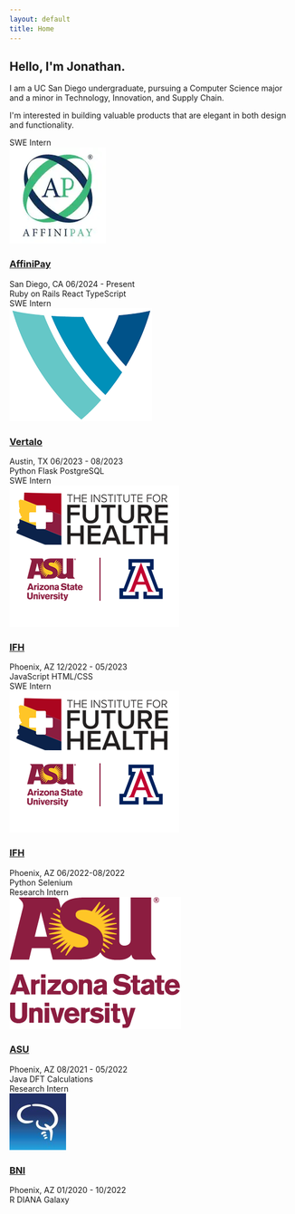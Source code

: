 ```yaml
---
layout: default
title: Home
---
```

<div class="home-content">
    <h2 class="mb-3">Hello, I'm Jonathan.</h2>
    <p>I am a UC San Diego undergraduate, pursuing a Computer Science major and a minor in Technology, Innovation, and Supply Chain.</p>
    <p>I'm interested in building valuable products that are elegant in both design and functionality.</p>
</div>

<div class="api-blocks">
    <div class="row">
        <div class="col-md-4 mb-4">
            <div class="api-block">
                <div class="api-category">SWE Intern</div>
                <div class="api-content">
                    <img src="assets/images/affinipay.png" alt="Affinipay" class="api-icon">
                    <h3><a href="https://www.affinipay.com" target="_blank">AffiniPay</a></h3>
                    <div class="api-meta">
                        <span>San Diego, CA</span>
                        <span>06/2024 - Present</span>
                    </div>
                    <div class="api-stats">
                        <span>Ruby on Rails</span>
                        <span>React</span>
                        <span>TypeScript</span>
                    </div>
                </div>
            </div>
        </div>
        <div class="col-md-4 mb-4">
            <div class="api-block">
                <div class="api-category">SWE Intern </div>
                <div class="api-content">
                    <img src="assets/images/vertalo.png" alt="LinkedIn" class="api-icon">
                    <h3><a href="https://www.vertalo.com" target="_blank">Vertalo</a></h3>
                    <div class="api-meta">
                        <span>Austin, TX</span>
                        <span>06/2023 - 08/2023</span>
                    </div>
                    <div class="api-stats">
                        <span>Python</span>
                        <span>Flask</span>
                        <span>PostgreSQL</span>
                    </div>
                </div>
            </div>
        </div>
        <div class="col-md-4 mb-4">
            <div class="api-block">
                <div class="api-category">SWE Intern</div>
                <div class="api-content">
                    <img src="assets/images/ifh.png" alt="Instagram" class="api-icon">
                    <h3><a href="https://theifh.org" target="_blank">IFH</a></h3>
                    <div class="api-meta">
                        <span>Phoenix, AZ</span>
                        <span>12/2022 - 05/2023</span>
                    </div>
                    <div class="api-stats">
                        <span>JavaScript</span>
                        <span>HTML/CSS</span>
                    </div>
                </div>
            </div>
        </div>
    </div>
    <!-- Next row -->
     <div class="row">
        <div class="col-md-4 mb-4">
            <div class="api-block">
                <div class="api-category">SWE Intern</div>
                <div class="api-content">
                    <img src="assets/images/ifh.png" alt="Amazon" class="api-icon">
                    <h3><a href="https://theifh.org" target="_blank">IFH</a></h3>
                    <div class="api-meta">
                        <span>Phoenix, AZ</span>
                        <span>06/2022-08/2022</span>
                    </div>
                    <div class="api-stats">
                        <span>Python</span>
                        <span>Selenium</span>
                    </div>
                </div>
            </div>
        </div>
        <div class="col-md-4 mb-4">
            <div class="api-block">
                <div class="api-category">Research Intern</div>
                <div class="api-content">
                    <img src="assets/images/asu.png" alt="LinkedIn" class="api-icon">
                    <h3><a href="https://faculty.engineering.asu.edu/zhuang/" target="_blank">ASU</a></h3>
                    <div class="api-meta">
                        <span>Phoenix, AZ</span>
                        <span>08/2021 - 05/2022</span>
                    </div>
                    <div class="api-stats">
                        <span>Java</span>
                        <span>DFT Calculations</span>
                    </div>
                </div>
            </div>
        </div>
        <div class="col-md-4 mb-4">
            <div class="api-block">
                <div class="api-category">Research Intern </div>
                <div class="api-content">
                    <img src="assets/images/barrow.png" alt="Instagram" class="api-icon">
                    <h3><a href="https://www.barrowneuro.org/for-physicians-researchers/research/research-programs-labs/neurodegenerative-disease/mufson-laboratory/" target="_blank">BNI</a></h3>
                    <div class="api-meta">
                        <span>Phoenix, AZ</span>
                        <span>01/2020 - 10/2022</span>
                    </div>
                    <div class="api-stats">
                        <span>R</span>
                        <span>DIANA</span>
                        <span>Galaxy</span>
                    </div>
                </div>
            </div>
        </div>
    </div>
</div>